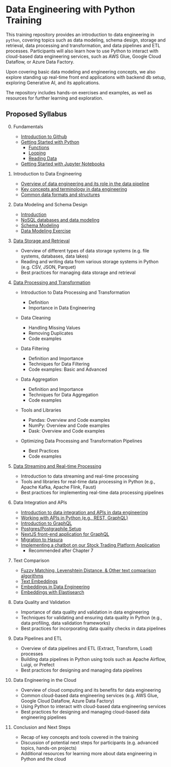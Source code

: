 # Data Engineering with Python Training

This training repository provides an introduction to data engineering in `python`, covering topics such as data modeling, schema design, storage and retrieval, data processing and transformation, and data pipelines and ETL processes. Participants will also learn how to use Python to interact with cloud-based data engineering services, such as AWS Glue, Google Cloud Dataflow, or Azure Data Factory.

Upon covering basic data modeling and engineering concepts, we also explore standing up real-time front end applications with backend db setup, exploring Generative AI, and its applications.

The repository includes hands-on exercises and examples, as well as resources for further learning and exploration.

## Proposed Syllabus

0. Fundamentals
    * [Introduction to Github](https://github.com/mhdk1602/python_training/blob/main/0.1%20Getting%20Started%20-%20Python.ipynb)
    * [Getting Started with Python](https://github.com/mhdk1602/python_training/blob/79820385ea90e32157e0852bfbdc109b0b0aa0e7/0.2%20Jupyter%20-%20Intro.ipynb)
        * [Functions](https://github.com/mhdk1602/python_training/blob/79820385ea90e32157e0852bfbdc109b0b0aa0e7/0.3%20Functions.ipynb)
        * [Looping](https://github.com/mhdk1602/python_training/blob/79820385ea90e32157e0852bfbdc109b0b0aa0e7/0.4%20Looping.ipynb)
        * [Reading Data](https://github.com/mhdk1602/python_training/blob/79820385ea90e32157e0852bfbdc109b0b0aa0e7/0.5%20Reading-Data.ipynb)
    * [Getting Started with Jupyter Notebooks](https://github.com/mhdk1602/python_training/blob/79820385ea90e32157e0852bfbdc109b0b0aa0e7/1.1%20Fundamentals.ipynb)

1. Introduction to Data Engineering

    * [Overview of data engineering and its role in the data pipeline](https://github.com/mhdk1602/python_training/blob/main/1.1%20Fundamentals.ipynb)
    * [Key concepts and terminology in data engineering](https://github.com/mhdk1602/python_training/blob/main/1.2%20Key%20concepts%20and%20terminology.ipynb)
    * [Common data formats and structures](https://github.com/mhdk1602/python_training/blob/main/1.3%20Data%20Formats%20%26%20Structures.ipynb)

2. Data Modeling and Schema Design

    * [Introduction](https://github.com/mhdk1602/python_training/blob/main/2.1%20Data%20Modeling.ipynb)
    * [NoSQL databases and data modeling](https://github.com/mhdk1602/python_training/blob/main/2.2%20NoSQL%20DB.ipynb)
    * [Schema Modeling](https://github.com/mhdk1602/python_training/blob/main/2.3%20Schema%20Modeling.ipynb)
    * [Data Modeling Exercise](https://github.com/mhdk1602/python_training/blob/main/2.4%20Data%20Modeling%20-%20Exercise.ipynb)

3. [Data Storage and Retrieval](https://github.com/mhdk1602/python_training/blob/main/3.%20Data%20Storage%20and%20Retrieval.ipynb)

    * Overview of different types of data storage systems (e.g. file systems, databases, data lakes)
    * Reading and writing data from various storage systems in Python (e.g. CSV, JSON, Parquet)
    * Best practices for managing data storage and retrieval

4. [Data Processing and Transformation](https://github.com/mhdk1602/python_training/blob/main/4.%20Data%20Processing%20and%20Transformation.ipynb)

    * Introduction to Data Processing and Transformation

        * Definition
        * Importance in Data Engineering

    * Data Cleaning

        * Handling Missing Values
        * Removing Duplicates
        * Code examples

    * Data Filtering

        * Definition and Importance
        * Techniques for Data Filtering
        * Code examples: Basic and Advanced

    * Data Aggregation

        * Definition and Importance
        * Techniques for Data Aggregation
        * Code examples

    * Tools and Libraries

        * Pandas: Overview and Code examples
        * NumPy: Overview and Code examples
        * Dask: Overview and Code examples

    * Optimizing Data Processing and Transformation Pipelines

        * Best Practices
        * Code examples

5. [Data Streaming and Real-time Processing](https://github.com/mhdk1602/python_training/blob/main/5.%20Data%20Streaming%20and%20Real-time%20Processing.ipynb)

    * Introduction to data streaming and real-time processing
    * Tools and libraries for real-time data processing in Python (e.g., Apache Kafka, Apache Flink, Faust)
    * Best practices for implementing real-time data processing pipelines

6. Data Integration and APIs

    * [Introduction to data integration and APIs in data engineering](https://github.com/mhdk1602/python_training/blob/main/6.1%20Data%20Integrations%20with%20APIs.ipynb)
    * [Working with APIs in Python (e.g., REST, GraphQL)](https://github.com/mhdk1602/python_training/blob/main/6.2%20Data%20Integrations%20with%20APIs%20-%20contd.ipynb)
    * [Introduction to GraphQL](https://github.com/mhdk1602/python_training/blob/main/6.3%20GraphQL.ipynb)
    * [Postgres/Postgraphile Setup](https://github.com/mhdk1602/python_training/blob/main/6.4.1%20Postgres%20Postgraphile%20setup.ipynb)
    * [NextJS front-end application for GraphQL](https://github.com/mhdk1602/python_training/blob/main/6.4.2%20NextJS%20Implementation.ipynb)
    * [Migration to Hasura](https://github.com/mhdk1602/python_training/blob/main/6.5%20Hasura%20-%20GraphQL.ipynb)
    * [Implementing a chatbot on our Stock Trading Platform Application](https://github.com/mhdk1602/python_training/blob/main/6.6%20Frontend%20Chatbot%20App.ipynb)
        * Recommended after Chapter 7

7. Text Comparison

    * [Fuzzy Matching, Levenshtein Distance, & Other text comparison algorithms](https://github.com/mhdk1602/python_training/blob/main/7.%20Text%20Comparison.ipynb)
    * [Text Embeddings](https://github.com/mhdk1602/python_training/blob/main/7.1%20Embeddings.ipynb)
    * [Embeddings in Data Engineering](https://github.com/mhdk1602/python_training/blob/main/7.2%20Embeddings%20-%20Contd.ipynb)
    * [Embeddings with Elastisearch](https://github.com/mhdk1602/python_training/blob/main/7.3%20Embeddings%20-%20Elasticsearch.ipynb)

8. Data Quality and Validation

    * Importance of data quality and validation in data engineering
    * Techniques for validating and ensuring data quality in Python (e.g., data profiling, data validation frameworks)
    * Best practices for incorporating data quality checks in data pipelines

9. Data Pipelines and ETL

    * Overview of data pipelines and ETL (Extract, Transform, Load) processes
    * Building data pipelines in Python using tools such as Apache Airflow, Luigi, or Prefect
    * Best practices for designing and managing data pipelines

10. Data Engineering in the Cloud

    * Overview of cloud computing and its benefits for data engineering
    * Common cloud-based data engineering services (e.g. AWS Glue, Google Cloud Dataflow, Azure Data Factory)
    * Using Python to interact with cloud-based data engineering services
    * Best practices for designing and managing cloud-based data engineering pipelines

11. Conclusion and Next Steps

    * Recap of key concepts and tools covered in the training
    * Discussion of potential next steps for participants (e.g. advanced topics, hands-on projects)
    * Additional resources for learning more about data engineering in Python and the cloud
